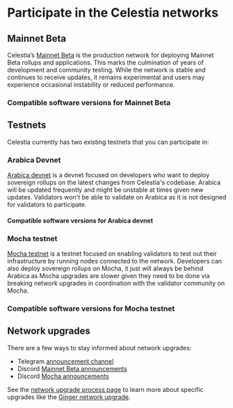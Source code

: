 <!-- markdownlint-disable MD033 -->

# Participate in the Celestia networks

<!-- ## Coffee -->

<script setup>
import ArabicaVersionTags from '../.vitepress/components/ArabicaVersionTags.vue'
import MochaVersionTags from '../.vitepress/components/MochaVersionTags.vue'
import MainnetVersionTags from '../.vitepress/components/MainnetVersionTags.vue'
import constants from '../.vitepress/constants/constants.js'
</script>

## Mainnet Beta

Celestia’s [Mainnet Beta](./mainnet.md) is the production network
for deploying Mainnet Beta rollups and applications. This marks the
culmination of years of development and community testing. While
the network is stable and continues to receive updates, it remains
experimental and users may experience occasional instability or
reduced performance.

### Compatible software versions for Mainnet Beta

<MainnetVersionTags/>

## Testnets

Celestia currently has two existing testnets that you can participate in:

### Arabica Devnet

[Arabica devnet](./arabica-devnet.md) is a devnet focused on developers who
want to deploy sovereign rollups on the latest changes from Celestia's codebase.
Arabica will be updated frequently and might be unstable at times given new updates.
Validators won't be able to validate on Arabica as it is not designed for
validators to participate.

#### Compatible software versions for Arabica devnet

<ArabicaVersionTags/>

### Mocha testnet

[Mocha testnet](./mocha-testnet.md) is a testnet focused on enabling validators
to test out their infrastructure by running nodes connected to the network. Developers
can also deploy sovereign rollups on Mocha, it just will always be behind Arabica
as Mocha upgrades are slower given they need to be done via breaking network upgrades
in coordination with the validator community on Mocha.

### Compatible software versions for Mocha testnet

<MochaVersionTags/>

## Network upgrades

There are a few ways to stay informed about network upgrades:

- Telegram [announcement channel](https://t.me/+smSFIA7XXLU4MjJh)
- Discord [Mainnet Beta announcements](https://discord.com/channels/638338779505229824/1169237690114388039)
- Discord [Mocha announcements](https://discord.com/channels/638338779505229824/979037494735691816)

See the [network upgrade process page](./network-upgrade-process.md) to learn more
about specific upgrades like the [Ginger network upgrade](./network-upgrade-process.md#ginger-network-upgrade).
